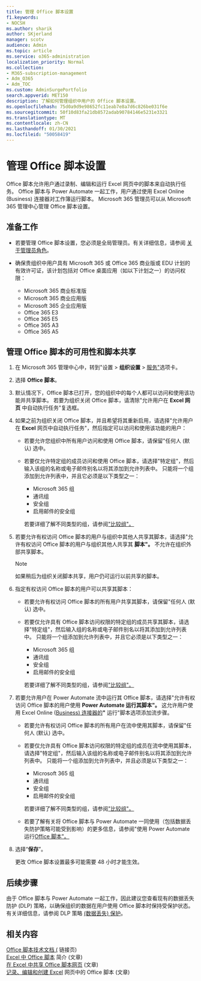 ```yaml
---
title: 管理 Office 脚本设置
f1.keywords:
- NOCSH
ms.author: sharik
author: SKjerland
manager: scotv
audience: Admin
ms.topic: article
ms.service: o365-administration
localization_priority: Normal
ms.collection:
- M365-subscription-management
- Adm_O365
- Adm_TOC
ms.custom: AdminSurgePortfolio
search.appverid: MET150
description: 了解如何管理组织中用户的 Office 脚本设置。
ms.openlocfilehash: 75d0a9d9e98652fc11eab7e8a7d6c826be031f6e
ms.sourcegitcommit: 50f10d83fa21db8572adab90784146e5231e3321
ms.translationtype: MT
ms.contentlocale: zh-CN
ms.lasthandoff: 01/30/2021
ms.locfileid: "50058419"
---
```

# <a name="manage-office-scripts-settings"></a>管理 Office 脚本设置

Office 脚本允许用户通过录制、编辑和运行 Excel 网页中的脚本来自动执行任务。 Office 脚本与 Power Automate 一起工作，用户通过使用 Excel Online (Business) 连接器对工作簿运行脚本。 Microsoft 365 管理员可以从 Microsoft 365 管理中心管理 Office 脚本设置。

## <a name="before-you-begin"></a>准备工作

- 若要管理 Office 脚本设置，您必须是全局管理员。有关详细信息，请参阅 [关于管理员角色](../add-users/about-admin-roles.md)。

- 确保贵组织中用户具有 Microsoft 365 或 Office 365 商业版或 EDU 计划的有效许可证，该计划包括对 Office 桌面应用（如以下计划之一）的访问权限：

    - Microsoft 365 商业标准版
    - Microsoft 365 商业应用版
    - Microsoft 365 企业应用版
    - Office 365 E3
    - Office 365 E5
    - Office 365 A3
    - Office 365 A5

## <a name="manage-availability-of-office-scripts-and-sharing-of-scripts"></a>管理 Office 脚本的可用性和脚本共享

1. 在 Microsoft 365 管理中心中，转到"设置 \> **组织设置** \> <a href="https://go.microsoft.com/fwlink/p/?linkid=2053743" target="_blank">服务"</a>选项卡。

2. 选择 **Office 脚本**。

3. 默认情况下，Office 脚本已打开，您的组织中的每个人都可以访问和使用该功能并共享脚本。 若要为组织关闭 Office 脚本，请清除"允许用户在 **Excel 网页** 中自动执行任务"复选框。

4. 如果之前为组织关闭 Office 脚本，并且希望将其重新启用，请选择"允许用户在 **Excel** 网页中自动执行任务"，然后指定可以访问和使用该功能的用户：

    - 若要允许您组织中所有用户访问和使用 Office 脚本，请保留"任何人 (默认) 选中。

    - 若要仅允许特定组的成员访问和使用 Office 脚本，请选择"特定组"，然后输入该组的名称或电子邮件别名以将其添加到允许列表中。 只能将一个组添加到允许列表中，并且它必须是以下类型之一：
        - Microsoft 365 组
        - 通讯组
        - 安全组
        - 启用邮件的安全组
    
        若要详细了解不同类型的组，请参阅["比较组"。](../create-groups/compare-groups.md)

5. 若要允许有权访问 Office 脚本的用户与组织中其他人共享其脚本，请选择"允许有权访问 Office 脚本的用户与组织其他人共享其 **脚本"。** 不允许在组织外部共享脚本。
 
    > [!NOTE]
    > 如果稍后为组织关闭脚本共享，用户仍可运行以前共享的脚本。
 
6. 指定有权访问 Office 脚本的用户可以共享其脚本：
    
    - 若要允许有权访问 Office 脚本的所有用户共享其脚本，请保留"任何人 (默认) 选中。

    - 若要仅允许具有 Office 脚本访问权限的特定组的成员共享其脚本，请选择"特定组"，然后输入组的名称或电子邮件别名以将其添加到允许列表中。 只能将一个组添加到允许列表中，并且它必须是以下类型之一：
        - Microsoft 365 组
        - 通讯组
        - 安全组
        - 启用邮件的安全组
    
        若要详细了解不同类型的组，请参阅["比较组"。](../create-groups/compare-groups.md)

7. 若要允许用户在 Power Automate 流中运行其 Office 脚本，请选择"允许有权访问 Office 脚本的用户使用 **Power Automate 运行其脚本"。** 这允许用户使用 Excel Online ([Business) 连接器的](/connectors/excelonlinebusiness)**"** 运行"脚本选项添加流步骤。

    - 若要允许有权访问 Office 脚本的所有用户在流中使用其脚本，请保留"任何人 (默认) 选中。

    - 若要仅允许具有 Office 脚本访问权限的特定组的成员在流中使用其脚本，请选择"特定组"，然后输入该组的名称或电子邮件别名以将其添加到允许列表中。 只能将一个组添加到允许列表中，并且必须是以下类型之一：
        - Microsoft 365 组
        - 通讯组
        - 安全组
        - 启用邮件的安全组

        若要详细了解不同类型的组，请参阅["比较组"。](../create-groups/compare-groups.md)

    - 若要了解有关将 Office 脚本与 Power Automate 一同使用（包括数据丢失防护策略可能受到影响）的更多信息，请参阅"使用 Power Automate 运行[Office 脚本"。](/office/dev/scripts/develop/power-automate-integration)

8. 选择“**保存**”。

    更改 Office 脚本设置最多可能需要 48 小时才能生效。

## <a name="next-steps"></a>后续步骤

由于 Office 脚本与 Power Automate 一起工作，因此建议您查看现有的数据丢失防护 (DLP) 策略，以确保组织的数据在用户使用 Office 脚本时保持受保护状态。 有关详细信息，请参阅 DLP 策略 [ (数据丢失) 保护](/power-automate/prevent-data-loss)。

## <a name="related-content"></a>相关内容

[Office 脚本技术文档 (](/office/dev/scripts/) 链接页) \
[Excel 中 Office 脚本](https://support.microsoft.com/office/9fbe283d-adb8-4f13-a75b-a81c6baf163a) 简介 (文章) \
[在 Excel 中共享 Office 脚本网页](https://support.microsoft.com/office/226eddbc-3a44-4540-acfe-fccda3d1122b) (文章) \
[记录、编辑和创建 Excel](/office/dev/scripts/tutorials/excel-tutorial) 网页中的 Office 脚本 (文章) 

